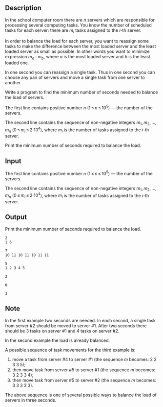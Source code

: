 ## Description

<div><p>In the school computer room there are <span class="tex-span"><i>n</i></span> servers which are responsible for processing several computing tasks. You know the number of scheduled tasks for each server: there are <span class="tex-span"><i>m</i><sub class="lower-index"><i>i</i></sub></span> tasks assigned to the <span class="tex-span"><i>i</i></span>-th server.</p><p>In order to balance the load for each server, you want to reassign some tasks to make the difference between the most loaded server and the least loaded server as small as possible. In other words you want to minimize expression <span class="tex-span"><i>m</i><sub class="lower-index"><i>a</i></sub> - <i>m</i><sub class="lower-index"><i>b</i></sub></span>, where <span class="tex-span"><i>a</i></span> is the most loaded server and <span class="tex-span"><i>b</i></span> is the least loaded one.</p><p>In one second you can reassign a single task. Thus in one second you can choose any pair of servers and move a single task from one server to another.</p><p>Write a program to find the minimum number of seconds needed to balance the load of servers.</p></div><div class="input-specification"><p>The first line contains positive number <span class="tex-span"><i>n</i></span> (<span class="tex-span">1 ≤ <i>n</i> ≤ 10<sup class="upper-index">5</sup></span>) — the number of the servers. </p><p>The second line contains the sequence of non-negative integers <span class="tex-span"><i>m</i><sub class="lower-index">1</sub>, <i>m</i><sub class="lower-index">2</sub>, ..., <i>m</i><sub class="lower-index"><i>n</i></sub></span> (<span class="tex-span">0 ≤ <i>m</i><sub class="lower-index"><i>i</i></sub> ≤ 2·10<sup class="upper-index">4</sup></span>), where <span class="tex-span"><i>m</i><sub class="lower-index"><i>i</i></sub></span> is the number of tasks assigned to the <span class="tex-span"><i>i</i></span>-th server.</p></div><div class="output-specification"><p>Print the minimum number of seconds required to balance the load.</p></div>

## Input

<p>The first line contains positive number <span class="tex-span"><i>n</i></span> (<span class="tex-span">1 ≤ <i>n</i> ≤ 10<sup class="upper-index">5</sup></span>) — the number of the servers. </p><p>The second line contains the sequence of non-negative integers <span class="tex-span"><i>m</i><sub class="lower-index">1</sub>, <i>m</i><sub class="lower-index">2</sub>, ..., <i>m</i><sub class="lower-index"><i>n</i></sub></span> (<span class="tex-span">0 ≤ <i>m</i><sub class="lower-index"><i>i</i></sub> ≤ 2·10<sup class="upper-index">4</sup></span>), where <span class="tex-span"><i>m</i><sub class="lower-index"><i>i</i></sub></span> is the number of tasks assigned to the <span class="tex-span"><i>i</i></span>-th server.</p>

## Output

<p>Print the minimum number of seconds required to balance the load.</p>





```input1
2
1 6

```




```input2
7
10 11 10 11 10 11 11

```




```input3
5
1 2 3 4 5

```




```output1
2

```




```output2
0

```




```output3
3

```



## Note

<p>In the first example two seconds are needed. In each second, a single task from server #2 should be moved to server #1. After two seconds there should be 3 tasks on server #1 and 4 tasks on server #2.</p><p>In the second example the load is already balanced.</p><p>A possible sequence of task movements for the third example is:</p><ol> <li> move a task from server #4 to server #1 (the sequence <span class="tex-span"><i>m</i></span> becomes: 2 2 3 3 5); </li><li> then move task from server #5 to server #1 (the sequence <span class="tex-span"><i>m</i></span> becomes: 3 2 3 3 4); </li><li> then move task from server #5 to server #2 (the sequence <span class="tex-span"><i>m</i></span> becomes: 3 3 3 3 3). </li></ol><p>The above sequence is one of several possible ways to balance the load of servers in three seconds.</p>
